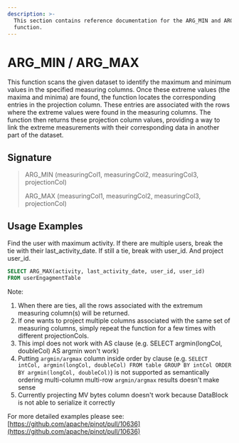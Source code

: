 ```yaml
---
description: >-
  This section contains reference documentation for the ARG_MIN and ARG_MAX
  function.
---
```


# ARG\_MIN / ARG\_MAX

This function scans the given dataset to identify the maximum and minimum values in the specified measuring columns. Once these extreme values (the maxima and minima) are found, the function locates the corresponding entries in the projection column. These entries are associated with the rows where the extreme values were found in the measuring columns. The function then returns these projection column values, providing a way to link the extreme measurements with their corresponding data in another part of the dataset.

## Signature

> ARG\_MIN (measuringCol1, measuringCol2, measuringCol3, projectionCol)
>
> ARG\_MAX (measuringCol1, measuringCol2, measuringCol3, projectionCol)

## Usage Examples

Find the user with maximum activity. If there are multiple users, break the tie with their last\_activity\_date. If still a tie, break with user\_id. And project user\_id.

```sql
SELECT ARG_MAX(activity, last_activity_date, user_id, user_id)
FROM userEngagmentTable
```

Note:&#x20;

1. When there are ties, all the rows associated with the extremum measuring column(s) will be returned.&#x20;
2. If one wants to project multiple columns associated with the same set of measuring columns, simply repeat the function for a few times with different projectionCols.&#x20;
3. This impl does not work with AS clause (e.g. SELECT argmin(longCol, doubleCol) AS argmin won't work)
4. Putting `argmin/argmax` column inside order by clause (e.g. `SELECT intCol, argmin(longCol, doubleCol) FROM table GROUP BY intCol ORDER BY argmin(longCol, doubleCol)`) is not supported as semantically ordering multi-column multi-row `argmin/argmax` results doesn't make sense
5. Currently projecting MV bytes column doesn't work because DataBlock is not able to serialize it correctly

For more detailed examples please see: [https://github.com/apache/pinot/pull/10636](https://github.com/apache/pinot/pull/10636)  &#x20;
